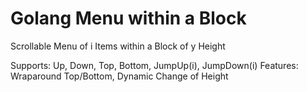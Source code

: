 # Golang Menu within a Block
Scrollable Menu of i Items within a Block of y Height

Supports: Up, Down, Top, Bottom, JumpUp(i), JumpDown(i)
Features: Wraparound Top/Bottom, Dynamic Change of Height
